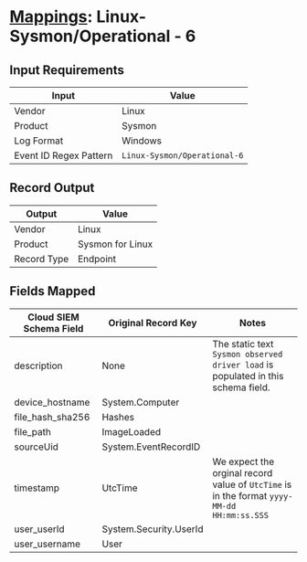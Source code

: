 # [Mappings](README.md): Linux-Sysmon/Operational - 6

## Input Requirements

|Input|Value|
|-----|-----|
|Vendor|Linux|
|Product|Sysmon|
|Log Format|Windows|
|Event ID Regex Pattern|`Linux-Sysmon/Operational-6`|

## Record Output

|Output|Value|
|------|-----|
|Vendor|Linux|
|Product|Sysmon for Linux|
|Record Type|Endpoint|

## Fields Mapped

|Cloud SIEM Schema Field|Original Record Key|Notes|
|-----------------------|-------------------|-----|
|description|None|The static text `Sysmon observed driver load` is populated in this schema field.|
|device_hostname|System.Computer||
|file_hash_sha256|Hashes||
|file_path|ImageLoaded||
|sourceUid|System.EventRecordID||
|timestamp|UtcTime|We expect the orginal record value of `UtcTime` is in the format `yyyy-MM-dd HH:mm:ss.SSS`|
|user_userId|System.Security.UserId||
|user_username|User||

